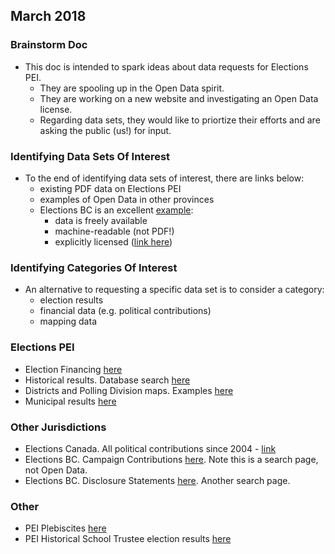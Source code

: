 
## March 2018

### Brainstorm Doc

* This doc is intended to spark ideas about data requests for Elections PEI.
    * They are spooling up in the Open Data spirit.
    * They are working on a new website and investigating an Open Data license.
    * Regarding data sets, they would like to priortize their efforts and are asking the public (us!) for input.

### Identifying Data Sets Of Interest

* To the end of identifying data sets of interest, there are links below:
    * existing PDF data on Elections PEI
    * examples of Open Data in other provinces
    * Elections BC is an excellent [example](http://elections.bc.ca/resources/statistics/):
        * data is freely available
        * machine-readable (not PDF!)
        * explicitly licensed ([link here](http://elections.bc.ca/docs/EBC-Open-Data-Licence.pdf))

### Identifying Categories Of Interest

* An alternative to requesting a specific data set is to consider a category:
    * election results
    * financial data (e.g. political contributions)
    * mapping data

### Elections PEI

* Election Financing [here](http://www.electionspei.ca/index.php?number=1046806&lang=E)
* Historical results. Database search [here](http://www.electionspei.ca/provincial/historical/results/index.php?number=1047265)
* Districts and Polling Division maps. Examples [here](http://www.electionspei.ca/index.php?number=1055690&lang=E)
* Municipal results [here](http://www.electionspei.ca/index.php?number=1046887&lang=E)

### Other Jurisdictions

* Elections Canada. All political contributions since 2004 - [link](http://www.elections.ca/content.aspx?section=fin&dir=oda&document=index&lang=e)
* Elections BC. Campaign Contributions [here](http://contributions.electionsbc.gov.bc.ca/pcs/SIGSearch.aspx). Note this is a search page, not Open Data.
* Elections BC. Disclosure Statements [here](http://contributions.electionsbc.gov.bc.ca/pcs/LESearch.aspx). Another search page.

### Other 

* PEI Plebiscites [here](http://www.electionspei.ca/index.php?number=1055650&lang=E)
* PEI Historical School Trustee election results [here](http://www.electionspei.ca/index.php?number=1051341&lang=E)

